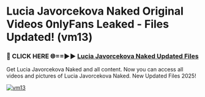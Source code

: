 # Lucia Javorcekova Naked Original Videos 0nlyFans Leaked - Files Updated! (vm13)

<h3>🔴 CLICK HERE 🌐==►► <a href="https://tinyurl.com/up5wt9bj" rel="nofollow">Lucia Javorcekova Naked Updated Files</a></h3>

Get Lucia Javorcekova Naked and all content. Now you can access all videos and pictures of Lucia Javorcekova Naked. New Updated Files 2025!

[![vm13](https://i.imgur.com/ABiUzMV.gif)](https://tinyurl.com/up5wt9bj)
